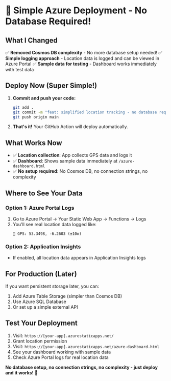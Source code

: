 # 🚀 Simple Azure Deployment - No Database Required!

## What I Changed

✅ **Removed Cosmos DB complexity** - No more database setup needed!
✅ **Simple logging approach** - Location data is logged and can be viewed in Azure Portal
✅ **Sample data for testing** - Dashboard works immediately with test data

## Deploy Now (Super Simple!)

1. **Commit and push your code:**
   ```bash
   git add .
   git commit -m "feat: simplified location tracking - no database required"
   git push origin main
   ```

2. **That's it!** Your GitHub Action will deploy automatically.

## What Works Now

- ✅ **Location collection**: App collects GPS data and logs it
- ✅ **Dashboard**: Shows sample data immediately at `/azure-dashboard.html`
- ✅ **No setup required**: No Cosmos DB, no connection strings, no complexity

## Where to See Your Data

### Option 1: Azure Portal Logs
1. Go to Azure Portal → Your Static Web App → Functions → Logs
2. You'll see real location data logged like:
   ```
   📍 GPS: 53.3498, -6.2603 (±10m)
   ```

### Option 2: Application Insights
- If enabled, all location data appears in Application Insights logs

## For Production (Later)

If you want persistent storage later, you can:
1. Add Azure Table Storage (simpler than Cosmos DB)
2. Use Azure SQL Database 
3. Or set up a simple external API

## Test Your Deployment

1. Visit: `https://[your-app].azurestaticapps.net/`
2. Grant location permission
3. Visit: `https://[your-app].azurestaticapps.net/azure-dashboard.html`
4. See your dashboard working with sample data
5. Check Azure Portal logs for real location data

**No database setup, no connection strings, no complexity - just deploy and it works!** 🎉
